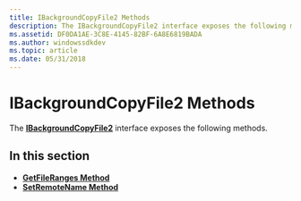 ```yaml
---
title: IBackgroundCopyFile2 Methods
description: The IBackgroundCopyFile2 interface exposes the following methods.
ms.assetid: DF0DA1AE-3C8E-4145-82BF-6A8E6819BADA
ms.author: windowssdkdev
ms.topic: article
ms.date: 05/31/2018
---
```


# IBackgroundCopyFile2 Methods

The [**IBackgroundCopyFile2**](/windows/desktop/api/Bits2_0/nn-bits2_0-ibackgroundcopyfile2) interface exposes the following methods.

## In this section

-   [**GetFileRanges Method**](/windows/desktop/api/Bits2_0/nf-bits2_0-ibackgroundcopyfile2-getfileranges)
-   [**SetRemoteName Method**](/windows/desktop/api/Bits2_0/nf-bits2_0-ibackgroundcopyfile2-setremotename)

 

 




